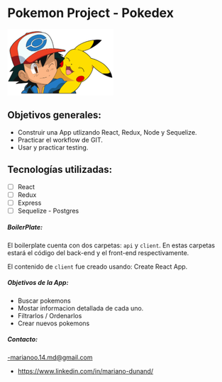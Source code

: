 # Pokemon Project - Pokedex

<p align="left">
  <img height="150" src="./pokemon.png" />
</p>

## Objetivos generales:

- Construir una App utlizando React, Redux, Node y Sequelize.
- Practicar el workflow de GIT.
- Usar y practicar testing.

## Tecnologías utilizadas:

- [ ] React
- [ ] Redux
- [ ] Express
- [ ] Sequelize - Postgres

##### BoilerPlate:

El boilerplate cuenta con dos carpetas: `api` y `client`. En estas carpetas estará el código del back-end y el front-end respectivamente.

El contenido de `client` fue creado usando: Create React App.

##### Objetivos de la App:

- Buscar pokemons
- Mostar informacion detallada de cada uno.
- Filtrarlos / Ordenarlos
- Crear nuevos pokemons

##### Contacto:

-marianoo.14.md@gmail.com

- https://www.linkedin.com/in/mariano-dunand/
